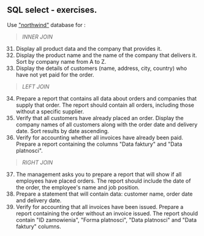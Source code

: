 ## SQL select - exercises.

 Use ["northwind"](https://drive.google.com/file/d/1tv1XqBGzfdZ97yIsNd_CsGnQpL2knPQ4/view) database for :

> *INNER JOIN*
31. Display all product data and the company that provides it.
32. Display the product name and the name of the company that delivers it. Sort by company name from A to Z.
33. Display the details of customers (name, address, city, country) who have not yet paid for the order.

> *LEFT JOIN*
34. Prepare a report that contains all data about orders and companies that supply that order. The report should contain all orders, including those without a specific supplier.
35. Verify that all customers have already placed an order. Display the company names of all customers along with the order date and delivery date. Sort results by date ascending.
36. Verify for accounting whether all invoices have already been paid. Prepare a report containing the columns "Data faktury" and "Data platnosci".

> *RIGHT JOIN*
37. The management asks you to prepare a report that will show if all employees have placed orders. The report should include the date of the order, the employee's name and job position.
38. Prepare a statement that will contain data: customer name, order date and delivery date.
39. Verify for accounting that all invoices have been issued. Prepare a report containing the order without an invoice issued. The report should contain "ID zamowienia", "Forma platnosci", "Data platnosci" and "Data faktury" columns.